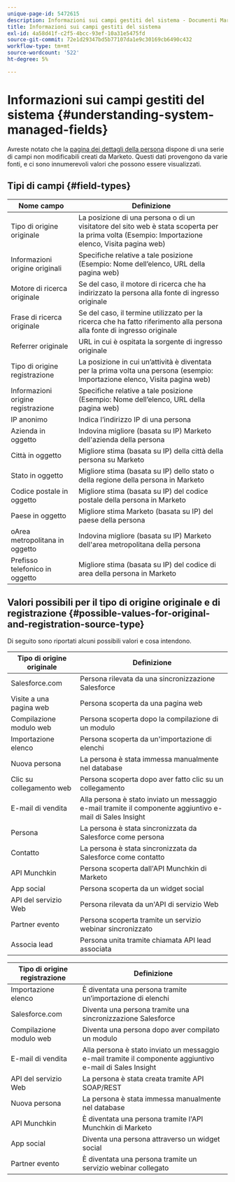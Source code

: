 ```yaml
---
unique-page-id: 5472615
description: Informazioni sui campi gestiti del sistema - Documenti Marketo - Documentazione del prodotto
title: Informazioni sui campi gestiti del sistema
exl-id: 4a58d41f-c2f5-4bcc-93ef-10a31e5475fd
source-git-commit: 72e1d29347bd5b77107da1e9c30169cb6490c432
workflow-type: tm+mt
source-wordcount: '522'
ht-degree: 5%

---
```


# Informazioni sui campi gestiti del sistema {#understanding-system-managed-fields}

Avreste notato che la [pagina dei dettagli della persona](/help/marketo/product-docs/core-marketo-concepts/smart-lists-and-static-lists/managing-people-in-smart-lists/using-the-person-detail-page.md) dispone di una serie di campi non modificabili creati da Marketo. Questi dati provengono da varie fonti, e ci sono innumerevoli valori che possono essere visualizzati.

## Tipi di campi {#field-types}

| **Nome campo** | **Definizione** |
|---|---|
| Tipo di origine originale | La posizione di una persona o di un visitatore del sito web è stata scoperta per la prima volta (Esempio: Importazione elenco, Visita pagina web) |
| Informazioni origine originali | Specifiche relative a tale posizione (Esempio: Nome dell’elenco, URL della pagina web) |
| Motore di ricerca originale | Se del caso, il motore di ricerca che ha indirizzato la persona alla fonte di ingresso originale |
| Frase di ricerca originale | Se del caso, il termine utilizzato per la ricerca che ha fatto riferimento alla persona alla fonte di ingresso originale |
| Referrer originale | URL in cui è ospitata la sorgente di ingresso originale |
| Tipo di origine registrazione | La posizione in cui un’attività è diventata per la prima volta una persona (esempio: Importazione elenco, Visita pagina web) |
| Informazioni origine registrazione | Specifiche relative a tale posizione (Esempio: Nome dell’elenco, URL della pagina web) |
| IP anonimo | Indica l’indirizzo IP di una persona |
| Azienda in oggetto | Indovina migliore (basata su IP) Marketo dell&#39;azienda della persona |
| Città in oggetto | Migliore stima (basata su IP) della città della persona su Marketo |
| Stato in oggetto | Migliore stima (basata su IP) dello stato o della regione della persona in Marketo |
| Codice postale in oggetto | Migliore stima (basata su IP) del codice postale della persona in Marketo |
| Paese in oggetto | Migliore stima Marketo (basata su IP) del paese della persona |
| oArea metropolitana in oggetto | Indovina migliore (basata su IP) Marketo dell&#39;area metropolitana della persona |
| Prefisso telefonico in oggetto | Migliore stima (basata su IP) del codice di area della persona in Marketo |

## Valori possibili per il tipo di origine originale e di registrazione {#possible-values-for-original-and-registration-source-type}

Di seguito sono riportati alcuni possibili valori e cosa intendono.

| **Tipo di origine originale** | **Definizione** |
|---|---|
| Salesforce.com | Persona rilevata da una sincronizzazione Salesforce |
| Visite a una pagina web | Persona scoperta da una pagina web |
| Compilazione modulo web | Persona scoperta dopo la compilazione di un modulo |
| Importazione elenco | Persona scoperta da un&#39;importazione di elenchi |
| Nuova persona | La persona è stata immessa manualmente nel database |
| Clic su collegamento web | Persona scoperta dopo aver fatto clic su un collegamento |
| E-mail di vendita | Alla persona è stato inviato un messaggio e-mail tramite il componente aggiuntivo e-mail di Sales Insight |
| Persona | La persona è stata sincronizzata da Salesforce come persona |
| Contatto | La persona è stata sincronizzata da Salesforce come contatto |
| API Munchkin | Persona scoperta dall&#39;API Munchkin di Marketo |
| App social | Persona scoperta da un widget social |
| API del servizio Web | Persona rilevata da un&#39;API di servizio Web |
| Partner evento | Persona scoperta tramite un servizio webinar sincronizzato |
| Associa lead | Persona unita tramite chiamata API lead associata |

| **Tipo di origine registrazione** | **Definizione** |
|---|---|
| Importazione elenco | È diventata una persona tramite un’importazione di elenchi |
| Salesforce.com | Diventa una persona tramite una sincronizzazione Salesforce |
| Compilazione modulo web | Diventa una persona dopo aver compilato un modulo |
| E-mail di vendita | Alla persona è stato inviato un messaggio e-mail tramite il componente aggiuntivo e-mail di Sales Insight |
| API del servizio Web | La persona è stata creata tramite API SOAP/REST |
| Nuova persona | La persona è stata immessa manualmente nel database |
| API Munchkin | È diventata una persona tramite l&#39;API Munchkin di Marketo |
| App social | Diventa una persona attraverso un widget social |
| Partner evento | È diventata una persona tramite un servizio webinar collegato |
